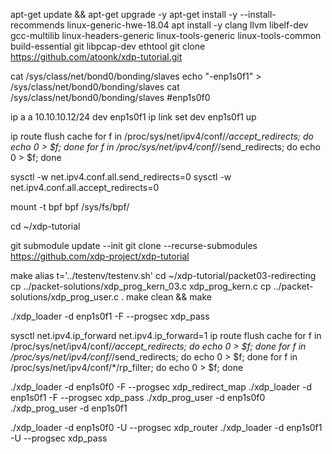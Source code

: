 

apt-get update && apt-get upgrade -y 
apt-get install -y --install-recommends linux-generic-hwe-18.04
apt install -y  clang llvm libelf-dev gcc-multilib linux-headers-generic linux-tools-generic linux-tools-common build-essential git libpcap-dev ethtool
git clone https://github.com/atoonk/xdp-tutorial.git

cat /sys/class/net/bond0/bonding/slaves
echo "-enp1s0f1" > /sys/class/net/bond0/bonding/slaves
cat /sys/class/net/bond0/bonding/slaves
#enp1s0f0

ip a a 10.10.10.12/24 dev enp1s0f1
ip link set dev enp1s0f1 up

ip route flush cache
for f in /proc/sys/net/ipv4/conf/*/accept_redirects; do echo 0 > $f; done
for f in /proc/sys/net/ipv4/conf/*/send_redirects; do echo 0 > $f; done

sysctl -w net.ipv4.conf.all.send_redirects=0
sysctl -w net.ipv4.conf.all.accept_redirects=0

mount -t bpf bpf /sys/fs/bpf/

cd ~/xdp-tutorial

git submodule update --init
git clone --recurse-submodules https://github.com/xdp-project/xdp-tutorial

make
alias t='../testenv/testenv.sh'
cd ~/xdp-tutorial/packet03-redirecting
cp ../packet-solutions/xdp_prog_kern_03.c xdp_prog_kern.c
cp ../packet-solutions/xdp_prog_user.c .
make clean && make


./xdp_loader -d enp1s0f1 -F --progsec xdp_pass



 sysctl net.ipv4.ip_forward net.ipv4.ip_forward=1
ip route flush cache
for f in /proc/sys/net/ipv4/conf/*/accept_redirects; do echo 0 > $f; done
for f in /proc/sys/net/ipv4/conf/*/send_redirects; do echo 0 > $f; done
for f in /proc/sys/net/ipv4/conf/*/rp_filter; do echo 0 > $f; done




./xdp_loader -d enp1s0f0 -F --progsec xdp_redirect_map
./xdp_loader -d enp1s0f1 -F --progsec xdp_pass
 ./xdp_prog_user -d enp1s0f0
 ./xdp_prog_user -d enp1s0f1




./xdp_loader -d enp1s0f0 -U --progsec xdp_router
./xdp_loader -d enp1s0f1 -U --progsec xdp_pass

